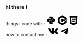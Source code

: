 ### hi there !
things i code with : <img src="python (1).png">   <img src="c (1).png">   <img src="html (1).png"><br>
how to contact me : <a href="https://vk.com/nobodyevencares"><img src="vk (1).png"></a>   <a href=""><img src="telegram.png"></a>
